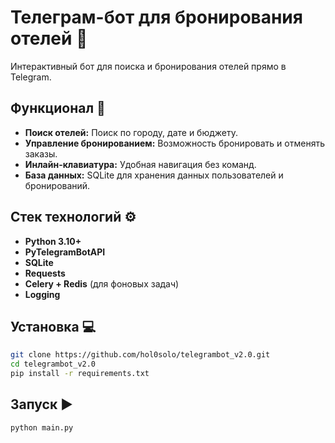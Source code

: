 # Телеграм-бот для бронирования отелей 🏨

Интерактивный бот для поиска и бронирования отелей прямо в Telegram.

## Функционал 🚀
- **Поиск отелей:** Поиск по городу, дате и бюджету.  
- **Управление бронированием:** Возможность бронировать и отменять заказы.  
- **Инлайн-клавиатура:** Удобная навигация без команд.  
- **База данных:** SQLite для хранения данных пользователей и бронирований.  

## Стек технологий ⚙️
- **Python 3.10+**  
- **PyTelegramBotAPI**  
- **SQLite**  
- **Requests**  
- **Celery + Redis** (для фоновых задач)  
- **Logging**  

## Установка 💻
```bash
git clone https://github.com/hol0solo/telegrambot_v2.0.git
cd telegrambot_v2.0
pip install -r requirements.txt
```

## Запуск ▶️
```bash
python main.py
```
